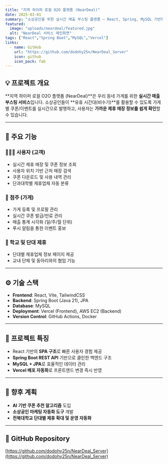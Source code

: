 ```yaml
---
title: "지역 하이퍼 로컬 O2O 플랫폼 (NearDeal)"
date: 2025-03-01
summary: "소상공인을 위한 실시간 매출 부스팅 플랫폼 — React, Spring, MySQL 기반의 동네 제휴 매장 관리 및 쿠폰 시스템"
featured:
  image: "uploads/neardeal/featured.jpg"
  alt: "NearDeal 서비스 메인화면"
tags: ["React","Spring Boot","MySQL","Vercel"]
links:
  - name: GitHub
    url: "https://github.com/dodohy25n/NearDeal_Server"
    icon: github
    icon_pack: fab
---
```


## 💡 프로젝트 개요
**지역 하이퍼 로컬 O2O 플랫폼 (NearDeal)**은 우리 동네 가게를 위한 **실시간 매출 부스팅 서비스**입니다. 소상공인들이 **유휴 시간대(비수기)**를 활용할 수 있도록 가게별 쿠폰/이벤트를 실시간으로 발행하고, 사용자는 **가까운 제휴 매장 정보를 쉽게 확인**할 수 있습니다.

---

## 🌟 주요 기능
### 👨‍👩‍👧 사용자 (고객)
- 실시간 제휴 매장 및 쿠폰 정보 조회
- 사용자 위치 기반 근처 매장 검색
- 쿠폰 다운로드 및 사용 내역 관리
- 단과대학별 제휴업체 자동 분류

### 🧾 점주 (가게)
- 가게 등록 및 프로필 관리
- 실시간 쿠폰 발급/만료 관리
- 매출 통계 시각화 (일/주/월 단위)
- 푸시 알림을 통한 이벤트 홍보

### 🏫 학교 및 단대 제휴
- 단대별 제휴업체 정보 페이지 제공
- 교내 단체 및 동아리와의 협업 기능

---

## ⚙️ 기술 스택
- **Frontend**: React, Vite, TailwindCSS
- **Backend**: Spring Boot (Java 21), JPA
- **Database**: MySQL
- **Deployment**: Vercel (Frontend), AWS EC2 (Backend)
- **Version Control**: GitHub Actions, Docker

---

## 🚀 프로젝트 특징
- React 기반의 **SPA 구조**로 빠른 사용자 경험 제공
- **Spring Boot REST API** 기반으로 클린한 백엔드 구조
- **MySQL + JPA**로 효율적인 데이터 관리
- **Vercel 배포 자동화**로 프론트엔드 변경 즉시 반영


---

## 📍 향후 계획
- **AI 기반 쿠폰 추천 알고리즘** 도입
- **소상공인 마케팅 자동화 도구** 개발
- **전북대학교 단대별 제휴 확대 및 운영 자동화**

---

## 🔗 GitHub Repository
[https://github.com/dodohy25n/NearDeal_Server](https://github.com/dodohy25n/NearDeal_Server)